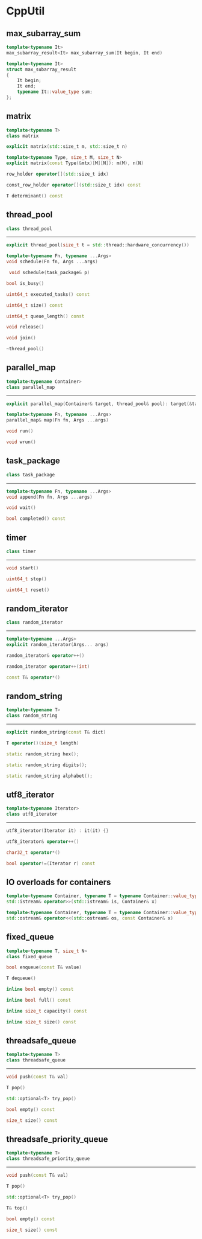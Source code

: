 # CppUtil

## max_subarray_sum

```cpp
template<typename It>
max_subarray_result<It> max_subarray_sum(It begin, It end)
```
```cpp
template<typename It>
struct max_subarray_result
{
	It begin;
	It end;
	typename It::value_type sum;
};
```

## matrix

```cpp
template<typename T>
class matrix
```
```cpp
explicit matrix(std::size_t m, std::size_t n)
```
```cpp
template<typename Type, size_t M, size_t N>
explicit matrix(const Type(&mtx)[M][N]): m(M), n(N)
```
```cpp
row_holder operator[](std::size_t idx)
```
```cpp
const_row_holder operator[](std::size_t idx) const
```
```cpp
T determinant() const
```

## thread_pool

```cpp
class thread_pool
```
---
```cpp
explicit thread_pool(size_t t = std::thread::hardware_concurrency())
```

```cpp
template<typename Fn, typename ...Args>
void schedule(Fn fn, Args ...args)
```
 
```cpp
 void schedule(task_package& p)
```
 
```cpp
bool is_busy()
```
 
```cpp
uint64_t executed_tasks() const
```
```cpp
uint64_t size() const
```
```cpp
uint64_t queue_length() const
```
```cpp
void release()
```
```cpp
void join()
```
```cpp
~thread_pool()
```
## parallel_map

```cpp
template<typename Container>
class parallel_map
```
---
```cpp
explicit parallel_map(Container& target, thread_pool& pool): target(&target), pool(&pool) {}
```
```cpp
template<typename Fn, typename ...Args>
parallel_map& map(Fn fn, Args ...args)
```
```cpp
void run()
```
```cpp
void wrun()
```
## task_package

```cpp
class task_package
```
---
```cpp
template<typename Fn, typename ...Args>
void append(Fn fn, Args ...args)
```
```cpp
void wait()
```
```cpp
bool completed() const
```

## timer

```cpp
class timer
```
---
```cpp
void start()
```
```cpp
uint64_t stop()
```
```cpp
uint64_t reset()
```

## random_iterator

```cpp
class random_iterator
```
---
```cpp
template<typename ...Args>
explicit random_iterator(Args... args)
```
```cpp
random_iterator& operator++()
```
```cpp
random_iterator operator++(int)
```
```cpp
const T& operator*()
```

## random_string
```cpp
template<typename T>
class random_string
```
---
```cpp
explicit random_string(const T& dict)
```
```cpp
T operator()(size_t length)
```
```cpp
static random_string hex();
```
```cpp
static random_string digits();
```
```cpp
static random_string alphabet();
```

## utf8_iterator
```cpp
template<typename Iterator>
class utf8_iterator
```
---
```cpp
utf8_iterator(Iterator it) : it(it) {}
```
```cpp
utf8_iterator& operator++()
```
```cpp
char32_t operator*()
```
```cpp
bool operator!=(Iterator r) const
```

## IO overloads for containers

```cpp
template<typename Container, typename T = typename Container::value_type>
std::istream& operator>>(std::istream& is, Container& x)
```

```cpp
template<typename Container, typename T = typename Container::value_type>
std::ostream& operator<<(std::ostream& os, const Container& x)
```
## fixed_queue

```cpp
template<typename T, size_t N>
class fixed_queue
```
```cpp
bool enqueue(const T& value)
```
```cpp
T dequeue()
```
```cpp
inline bool empty() const
```
```cpp
inline bool full() const
```
```cpp
inline size_t capacity() const
```
```cpp
inline size_t size() const
```


## threadsafe_queue

```cpp 
template<typename T>
class threadsafe_queue
```
---
```cpp 
void push(const T& val)
```
```cpp 
T pop()
```
```cpp 
std::optional<T> try_pop()
```
```cpp 
bool empty() const
```
```cpp 
size_t size() const
```

## threadsafe_priority_queue

```cpp
template<typename T>
class threadsafe_priority_queue
```
---
```cpp
void push(const T& val)
```
```cpp
T pop()
```
```cpp
std::optional<T> try_pop()
```
```cpp
T& top()
```
```cpp
bool empty() const
```
```cpp
size_t size() const
```

